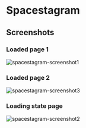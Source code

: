 # Spacestagram
## Screenshots
### Loaded page 1
![spacestagram-screenshot1](https://user-images.githubusercontent.com/61949418/150292436-f6c07a86-6c6c-41a7-8081-47c146c24fc4.png)
### Loaded page 2
![spacestagram-screenshot3](https://user-images.githubusercontent.com/61949418/150299311-629dc694-1f29-4027-b009-9d6b25a7cd57.png)
### Loading state page
![spacestagram-screenshot2](https://user-images.githubusercontent.com/61949418/150303412-5673f55c-a6ae-47b4-819c-e452bb4a7530.png)

